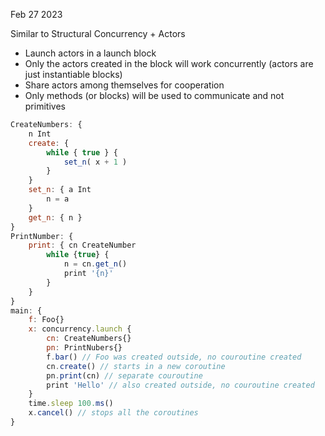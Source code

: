 Feb 27 2023

Similar to Structural Concurrency + Actors  

- Launch actors in a launch block
- Only the actors created in the block will work concurrently (actors are just instantiable blocks)
- Share actors among themselves for cooperation
- Only methods (or blocks) will be used to communicate and not primitives

```javascript
CreateNumbers: {
    n Int
    create: {
        while { true } {
            set_n( x + 1 )
        }
    }
    set_n: { a Int 
        n = a
    }
    get_n: { n }
}
PrintNumber: {
    print: { cn CreateNumber
        while {true} {
            n = cn.get_n()
            print '{n}'
        }
    }
}
main: {
    f: Foo{}
    x: concurrency.launch { 
        cn: CreateNumbers{}
        pn: PrintNubers{}
        f.bar() // Foo was created outside, no couroutine created
        cn.create() // starts in a new coroutine
        pn.print(cn) // separate couroutine
        print 'Hello' // also created outside, no couroutine created
    }
    time.sleep 100.ms()
    x.cancel() // stops all the coroutines
}

```